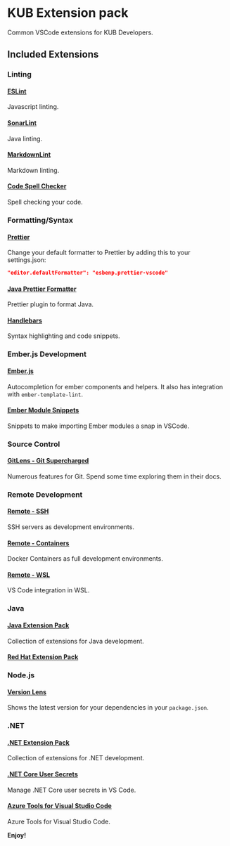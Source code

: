 # KUB Extension pack

Common VSCode extensions for KUB Developers.

## Included Extensions

### Linting

#### [ESLint](https://marketplace.visualstudio.com/items?itemName=dbaeumer.vscode-eslint)

Javascript linting.

#### [SonarLint](https://marketplace.visualstudio.com/items?itemName=SonarSource.sonarlint-vscode)

Java linting.

#### [MarkdownLint](https://marketplace.visualstudio.com/items?itemName=DavidAnson.vscode-markdownlint)

Markdown linting.

#### [Code Spell Checker](https://marketplace.visualstudio.com/items?itemName=streetsidesoftware.code-spell-checker)

Spell checking your code.

### Formatting/Syntax

#### [Prettier](https://marketplace.visualstudio.com/items?itemName=esbenp.prettier-vscode)

Change your default formatter to Prettier by adding this to your settings.json:

```json
"editor.defaultFormatter": "esbenp.prettier-vscode"
```

#### [Java Prettier Formatter](https://marketplace.visualstudio.com/items?itemName=mwpb.java-prettier-formatter)

Prettier plugin to format Java.

#### [Handlebars](https://marketplace.visualstudio.com/items?itemName=DavidAnson.vscode-markdownlint)

Syntax highlighting and code snippets.

### Ember.js Development

#### [Ember.js](https://marketplace.visualstudio.com/items?itemName=EmberTooling.emberjs)

Autocompletion for ember components and helpers.
It also has integration with `ember-template-lint`.

#### [Ember Module Snippets](https://marketplace.visualstudio.com/items?itemName=candidmetrics.ember-module-snippets)

Snippets to make importing Ember modules a snap in VSCode.

### Source Control

#### [GitLens - Git Supercharged](https://marketplace.visualstudio.com/items?itemName=eamodio.gitlens)

Numerous features for Git. Spend some time exploring them in their docs.

### Remote Development

#### [Remote - SSH](https://marketplace.visualstudio.com/items?itemName=ms-vscode-remote.remote-ssh)

SSH servers as development environments.

#### [Remote - Containers](https://marketplace.visualstudio.com/items?itemName=ms-vscode-remote.remote-containers)

Docker Containers as full development environments.

#### [Remote - WSL](https://marketplace.visualstudio.com/items?itemName=ms-vscode-remote.remote-wsl)

VS Code integration in WSL.

### Java

#### [Java Extension Pack](https://marketplace.visualstudio.com/items?itemName=vscjava.vscode-java-pack)

Collection of extensions for Java development.

#### [Red Hat Extension Pack](https://marketplace.visualstudio.com/items?itemName=redhat.java)

### Node.js

#### [Version Lens](https://marketplace.visualstudio.com/items?itemName=pflannery.vscode-versionlens)

Shows the latest version for your dependencies in your `package.json`.

### .NET

#### [.NET Extension Pack](https://marketplace.visualstudio.com/items?itemName=ms-dotnettools.vscode-dotnet-pack)

Collection of extensions for .NET development.

#### [.NET Core User Secrets](https://marketplace.visualstudio.com/items?itemName=adrianwilczynski.user-secrets)

Manage .NET Core user secrets in VS Code.

#### [Azure Tools for Visual Studio Code](https://marketplace.visualstudio.com/items?itemName=ms-vscode.vscode-node-azure-pack)

Azure Tools for Visual Studio Code.

**Enjoy!**
